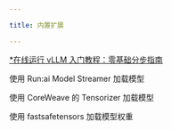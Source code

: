 ```yaml
---

title: 内置扩展

---
```


[*在线运行 vLLM 入门教程：零基础分步指南](https://openbayes.com/console/public/tutorials/rXxb5fZFr29?utm_source=vLLM-CNdoc&utm_medium=vLLM-CNdoc-V1&utm_campaign=vLLM-CNdoc-V1-25ap)



使用 Run:ai Model Streamer 加载模型

使用 CoreWeave 的 Tensorizer 加载模型

使用 fastsafetensors 加载模型权重